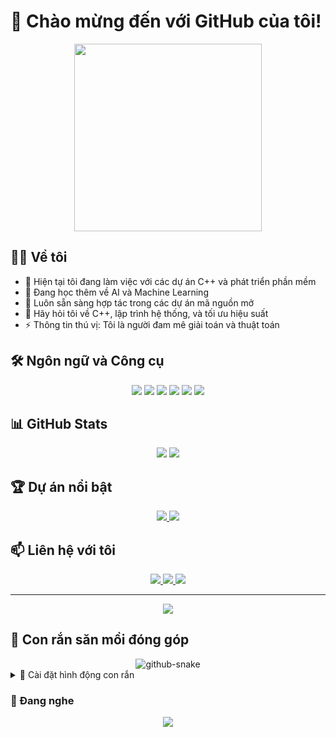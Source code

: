 # 👋 Chào mừng đến với GitHub của tôi!

<div align="center">
  <img src="https://media.giphy.com/media/qgQUggAC3Pfv687qPC/giphy.gif" width="300" />
</div>

## 👨‍💻 Về tôi

- 🔭 Hiện tại tôi đang làm việc với các dự án C++ và phát triển phần mềm
- 🌱 Đang học thêm về AI và Machine Learning
- 👯 Luôn sẵn sàng hợp tác trong các dự án mã nguồn mở
- 💬 Hãy hỏi tôi về C++, lập trình hệ thống, và tối ưu hiệu suất
- ⚡ Thông tin thú vị: Tôi là người đam mê giải toán và thuật toán

## 🛠️ Ngôn ngữ và Công cụ

<div align="center">
  <img src="https://img.shields.io/badge/C++-00599C?style=for-the-badge&logo=c%2B%2B&logoColor=white" />
  <img src="https://img.shields.io/badge/Python-3776AB?style=for-the-badge&logo=python&logoColor=white" />
  <img src="https://img.shields.io/badge/JavaScript-F7DF1E?style=for-the-badge&logo=javascript&logoColor=black" />
  <img src="https://img.shields.io/badge/Git-F05032?style=for-the-badge&logo=git&logoColor=white" />
  <img src="https://img.shields.io/badge/VS_Code-007ACC?style=for-the-badge&logo=visual-studio-code&logoColor=white" />
  <img src="https://img.shields.io/badge/Docker-2496ED?style=for-the-badge&logo=docker&logoColor=white" />
</div>

## 📊 GitHub Stats

<div align="center">
  <img src="https://github-readme-stats.vercel.app/api?username=yourusername&show_icons=true&theme=radical" />
  <img src="https://github-readme-streak-stats.herokuapp.com/?user=yourusername&theme=radical" />
</div>

## 🏆 Dự án nổi bật

<div align="center">
  <a href="https://github.com/yourusername/project1">
    <img src="https://github-readme-stats.vercel.app/api/pin/?username=yourusername&repo=project1&theme=radical" />
  </a>
  <a href="https://github.com/yourusername/project2">
    <img src="https://github-readme-stats.vercel.app/api/pin/?username=yourusername&repo=project2&theme=radical" />
  </a>
</div>

## 📫 Liên hệ với tôi

<div align="center">
  <a href="https://linkedin.com/in/yourusername">
    <img src="https://img.shields.io/badge/LinkedIn-0077B5?style=for-the-badge&logo=linkedin&logoColor=white" />
  </a>
  <a href="mailto:youremail@example.com">
    <img src="https://img.shields.io/badge/Email-D14836?style=for-the-badge&logo=gmail&logoColor=white" />
  </a>
  <a href="https://twitter.com/yourusername">
    <img src="https://img.shields.io/badge/Twitter-1DA1F2?style=for-the-badge&logo=twitter&logoColor=white" />
  </a>
</div>

---

<div align="center">
  <img src="https://komarev.com/ghpvc/?username=yourusername&color=blueviolet&style=flat-square" />
</div>

## 🐍 Con rắn săn mồi đóng góp

<div align="center">
  <picture>
    <source media="(prefers-color-scheme: dark)" srcset="https://raw.githubusercontent.com/yourusername/yourusername/output/github-contribution-grid-snake-dark.svg" />
    <source media="(prefers-color-scheme: light)" srcset="https://raw.githubusercontent.com/yourusername/yourusername/output/github-contribution-grid-snake.svg" />
    <img alt="github-snake" src="https://raw.githubusercontent.com/yourusername/yourusername/output/github-contribution-grid-snake.svg" />
  </picture>
</div>

<details>
  <summary>🔧 Cài đặt hình động con rắn</summary>
  
  1. Tạo file `.github/workflows/snake.yml` trong repository GitHub của bạn với nội dung sau:
  ```yaml
  name: Generate Snake Animation

  on:
    schedule:
      - cron: "0 0 * * *" # chạy mỗi ngày vào lúc 00:00
    workflow_dispatch:

  jobs:
    build:
      runs-on: ubuntu-latest
      steps:
        - uses: actions/checkout@v2
        
        - uses: Platane/snk@v3
          with:
            github_user_name: ${{ github.repository_owner }}
            outputs: |
              dist/github-contribution-grid-snake.svg
              dist/github-contribution-grid-snake-dark.svg?palette=github-dark
          
        - name: Push to output branch
          uses: crazy-max/ghaction-github-pages@v2.6.0
          with:
            target_branch: output
            build_dir: dist
          env:
            GITHUB_TOKEN: ${{ secrets.GITHUB_TOKEN }}
  ```
  2. Tạo nhánh `output` trong repository của bạn
  3. Đảm bảo GitHub Actions được bật trong repository
  4. Thay thế `yourusername` trong URL hình ảnh bằng tên người dùng GitHub của bạn
</details>

### 🎵 Đang nghe
<div align="center">
  <img src="https://spotify-github-profile.vercel.app/api/view?uid=yourusername&cover_image=true&theme=default" />
</div>
